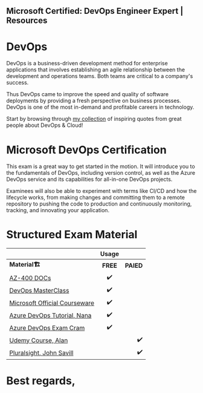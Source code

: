 ## Microsoft Certified: DevOps Engineer Expert | Resources

# DevOps
 DevOps is a business-driven development method for enterprise applications that involves establishing an agile relationship between the development and operations teams. Both teams are critical to a company's success. 

Thus DevOps came to improve the speed and quality of software deployments by providing a fresh perspective on business processes. DevOps is one of the most in-demand and profitable careers in technology.

Start by browsing through [my collection](https://devops.yahya-abulhaj.dev/) of inspiring quotes from great people about DevOps & Cloud!

# Microsoft DevOps Certification
This exam is a great way to get started in the motion. It will introduce you to the fundamentals of DevOps, including version control, as well as the Azure DevOps service and its capabilities for all-in-one DevOps projects.

 Examinees will also be able to experiment with terms like CI/CD and how the lifecycle works, from making changes and committing them to a remote repository to pushing the code to production and continuously monitoring, tracking, and innovating your application.



# Structured Exam Material

|                      |  Usage    |     |
|:--------             |    :--------:| --------:|
| <b>Material<b>🏗️    |  <b>FREE<b>   |     <b>PAIED<b> |
| [AZ-400 DOCs](https://docs.microsoft.com/en-us/certifications/exams/az-400)                 |  ✔️          |                 |
|  [DevOps MasterClass](https://www.youtube.com/watch?v=R74bm8IGu2M&list=PLlVtbbG169nFr8RzQ4GIxUEznpNR53ERq)                |       ✔️        |              |
|   [Microsoft Official Courseware](https://microsoftlearning.github.io/AZ400-DesigningandImplementingMicrosoftDevOpsSolutions/)               |  ✔️          |                 |
|   [Azure DevOps Tutorial, Nana](https://www.youtube.com/watch?v=4BibQ69MD8c&t=98s)               |  ✔️          |                 |
|    [Azure DevOps Exam Cram](https://www.youtube.com/watch?v=5IZD9o13TuU)           |  ✔️          |                 |
|  [Udemy Course, Alan](https://www.udemy.com/course/azure100/)                |            |            ✔️   |
|   [Pluralsight, John Savill](https://app.pluralsight.com/library/courses/introduction-az-400-designing-implementing-microsoft-devops-solutions-exam/table-of-contents)  |            |      ✔️           |              

# Best regards,
